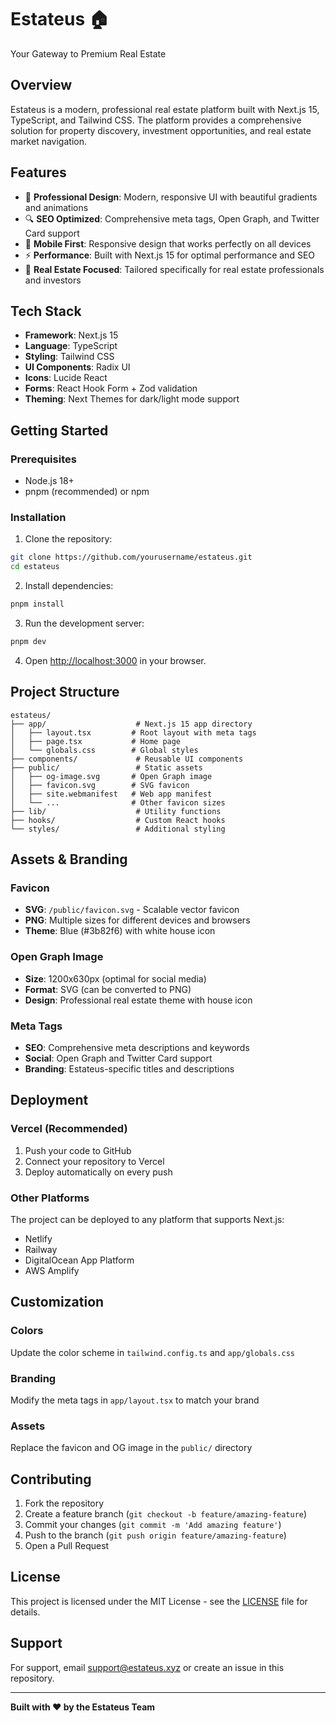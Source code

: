 # Estateus 🏠

Your Gateway to Premium Real Estate

## Overview

Estateus is a modern, professional real estate platform built with Next.js 15, TypeScript, and Tailwind CSS. The platform provides a comprehensive solution for property discovery, investment opportunities, and real estate market navigation.

## Features

- 🎨 **Professional Design**: Modern, responsive UI with beautiful gradients and animations
- 🔍 **SEO Optimized**: Comprehensive meta tags, Open Graph, and Twitter Card support
- 📱 **Mobile First**: Responsive design that works perfectly on all devices
- ⚡ **Performance**: Built with Next.js 15 for optimal performance and SEO
- 🎯 **Real Estate Focused**: Tailored specifically for real estate professionals and investors

## Tech Stack

- **Framework**: Next.js 15
- **Language**: TypeScript
- **Styling**: Tailwind CSS
- **UI Components**: Radix UI
- **Icons**: Lucide React
- **Forms**: React Hook Form + Zod validation
- **Theming**: Next Themes for dark/light mode support

## Getting Started

### Prerequisites

- Node.js 18+ 
- pnpm (recommended) or npm

### Installation

1. Clone the repository:
```bash
git clone https://github.com/yourusername/estateus.git
cd estateus
```

2. Install dependencies:
```bash
pnpm install
```

3. Run the development server:
```bash
pnpm dev
```

4. Open [http://localhost:3000](http://localhost:3000) in your browser.

## Project Structure

```
estateus/
├── app/                    # Next.js 15 app directory
│   ├── layout.tsx         # Root layout with meta tags
│   ├── page.tsx           # Home page
│   └── globals.css        # Global styles
├── components/             # Reusable UI components
├── public/                 # Static assets
│   ├── og-image.svg       # Open Graph image
│   ├── favicon.svg        # SVG favicon
│   ├── site.webmanifest   # Web app manifest
│   └── ...                # Other favicon sizes
├── lib/                    # Utility functions
├── hooks/                  # Custom React hooks
└── styles/                 # Additional styling
```

## Assets & Branding

### Favicon
- **SVG**: `/public/favicon.svg` - Scalable vector favicon
- **PNG**: Multiple sizes for different devices and browsers
- **Theme**: Blue (#3b82f6) with white house icon

### Open Graph Image
- **Size**: 1200x630px (optimal for social media)
- **Format**: SVG (can be converted to PNG)
- **Design**: Professional real estate theme with house icon

### Meta Tags
- **SEO**: Comprehensive meta descriptions and keywords
- **Social**: Open Graph and Twitter Card support
- **Branding**: Estateus-specific titles and descriptions

## Deployment

### Vercel (Recommended)
1. Push your code to GitHub
2. Connect your repository to Vercel
3. Deploy automatically on every push

### Other Platforms
The project can be deployed to any platform that supports Next.js:
- Netlify
- Railway
- DigitalOcean App Platform
- AWS Amplify

## Customization

### Colors
Update the color scheme in `tailwind.config.ts` and `app/globals.css`

### Branding
Modify the meta tags in `app/layout.tsx` to match your brand

### Assets
Replace the favicon and OG image in the `public/` directory

## Contributing

1. Fork the repository
2. Create a feature branch (`git checkout -b feature/amazing-feature`)
3. Commit your changes (`git commit -m 'Add amazing feature'`)
4. Push to the branch (`git push origin feature/amazing-feature`)
5. Open a Pull Request

## License

This project is licensed under the MIT License - see the [LICENSE](LICENSE) file for details.

## Support

For support, email support@estateus.xyz or create an issue in this repository.

---

**Built with ❤️ by the Estateus Team**
